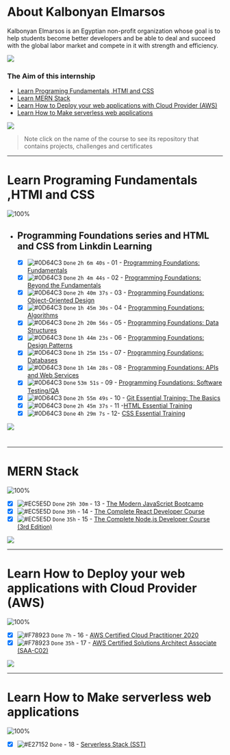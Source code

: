 # About Kalbonyan Elmarsos

Kalbonyan Elmarsos is an Egyptian non-profit organization whose goal is to help students become better developers and be able to deal and succeed with the global labor market and compete in it with strength and efficiency.
<br />

<a href="https://www.linkedin.com/company/%D9%83%D8%A7%D9%84%D8%A8%D9%86%D9%8A%D8%A7%D9%86-%D8%A7%D9%84%D9%85%D8%B1%D8%B5%D9%88%D8%B5/" target="_blank"><img src="https://img.shields.io/badge/-Kalbonyan%20Elmarsos-0077B5?style=for-the-badge&logo=Linkedin&logoColor=white"/></a>

### The Aim of this internship

- <a href="#Fundamentals">Learn Programing Fundamentals ,HTMl and CSS </a>
- <a href="#MERN">Learn MERN Stack</a>
- <a href="#AWS">Learn How to Deploy your web applications with Cloud Provider (AWS)</a>
- <a href="#serverless">Learn How to Make serverless web applications</a>

<img src="https://img.shields.io/badge/Total%20Number%20Of%20Hours%20For%20All%20Courses-%2B200h-blue">
<br>

> Note click on the name of the course to see its repository that contains projects, challenges and certificates

---

<!-- Fundamentals -->

<span id="Fundamentals"> </span>

# Learn Programing Fundamentals ,HTMl and CSS

![100%](https://progress-bar.dev/100/?title=Done)
<br />

- ## Programming Foundations series and HTML and CSS from Linkdin Learning

  - [x] ![#0D64C3](https://via.placeholder.com/12/0D64C3/000000?text=+) `Done` `2h 6m 40s` - 01 - [Programming Foundations: Fundamentals](Linkedin-Learning/Programming-Foundation-Fundamentals/)
  - [x] ![#0D64C3](https://via.placeholder.com/12/0D64C3/000000?text=+) `Done` `2h 4m 44s` - 02 - [Programming Foundations: Beyond the Fundamentals](Linkedin-Learning/Programming-Foundations-Beyond-Fundamentals)
  - [x] ![#0D64C3](https://via.placeholder.com/12/0D64C3/000000?text=+) `Done` `2h 40m 37s` - 03 - [Programming Foundations: Object-Oriented Design](Linkedin-Learning/Programming-Foundation-Object-Oriented-Design/)
  - [x] ![#0D64C3](https://via.placeholder.com/12/0D64C3/000000?text=+) `Done` `1h 45m 30s` - 04 - [Programming Foundations: Algorithms](Linkedin-Learning/Programming-Foundations-Algorithms/)
  - [x] ![#0D64C3](https://via.placeholder.com/12/0D64C3/000000?text=+) `Done` `2h 20m 56s` - 05 - [Programming Foundations: Data Structures](Linkedin-Learning/Programming-Foundations-Data-Structures/)
  - [x] ![#0D64C3](https://via.placeholder.com/12/0D64C3/000000?text=+) `Done` `1h 44m 23s` - 06 - [Programming Foundations: Design Patterns](Linkedin-Learning/Programming-Foundations-Design-Patterns/)
  - [x] ![#0D64C3](https://via.placeholder.com/12/0D64C3/000000?text=+) `Done` `1h 25m 15s` - 07 - [Programming Foundations: Databases](Linkedin-Learning/Programming-Foundations-Databases/)
  - [x] ![#0D64C3](https://via.placeholder.com/12/0D64C3/000000?text=+) `Done` `1h 14m 28s` - 08 - [Programming Foundations: APIs and Web Services](Linkedin-Learning/Programming-Foundations-APIs-and-Web-Services/)
  - [x] ![#0D64C3](https://via.placeholder.com/12/0D64C3/000000?text=+) `Done` `53m 51s` - 09 - [Programming Foundations: Software Testing/QA](Linkedin-Learning/Programming-Foundations-Software-TestingQA/)
  - [x] ![#0D64C3](https://via.placeholder.com/12/0D64C3/000000?text=+) `Done` `2h 55m 49s` - 10 - [Git Essential Training: The Basics](Linkedin-Learning/Git-Essential-Training-The-Basics/)
  - [x] ![#0D64C3](https://via.placeholder.com/12/0D64C3/000000?text=+) `Done` `2h 45m 37s` - 11 -[HTML Essential Training](Linkedin-Learning/Html-Essential-Training/)
  - [x] ![#0D64C3](https://via.placeholder.com/12/0D64C3/000000?text=+) `Done` `4h 29m 7s` - 12- [CSS Essential Training](Linkedin-Learning/CSS-Essential-Training/)
        <br />

<img src="https://img.shields.io/badge/Total%20Number%20Of%20Hours%20For%20This%20Courses-24h27m-blue">

#

---

<!-- MERN -->

<span id="MERN"></span>

# MERN Stack

![100%](https://progress-bar.dev/100/?title=Done)
<br />

- [x] ![#EC5E5D](https://via.placeholder.com/12/EC5E5D/000000?text=+) `Done` `29h 30m` - 13 - [The Modern JavaScript Bootcamp](Udemy/The%20Modern%20JavaScript%20Bootcamp/)
- [x] ![#EC5E5D](https://via.placeholder.com/12/EC5E5D/000000?text=+) `Done` `39h` - 14 - [The Complete React Developer Course](Udemy/The%20Complete%20React%20Developer%20Course)
- [x] ![#EC5E5D](https://via.placeholder.com/12/EC5E5D/000000?text=+) `Done` `35h` - 15 - [The Complete Node.js Developer Course (3rd Edition)](Udemy/The%20Complete%20Node.js%20Developer%20Course/)

<img src="https://img.shields.io/badge/Total%20Number%20Of%20Hours%20For%20This%20Courses-157h30m-blue">
<br />

---

<!-- AWS -->

<span id="AWS"></span>

# Learn How to Deploy your web applications with Cloud Provider (AWS)

![100%](https://progress-bar.dev/100/?title=Done)

- [x] ![#F78923](https://via.placeholder.com/12/F78923/000000?text=+) `Done` `7h` - 16 - [AWS Certified Cloud Practitioner 2020](aGuruCloud/AWS%20Certified%20Cloud%20Practitioner%202020/)
- [x] ![#F78923](https://via.placeholder.com/12/F78923/000000?text=+) `Done` `35h` - 17 - [AWS Certified Solutions Architect Associate (SAA-C02)](<aGuruCloud/AWS%20Certified%20Solutions%20Architect%20Associate%20(SAA-C02)>)

<img src="https://img.shields.io/badge/Total%20Number%20Of%20Hours%20For%20This%20Courses-42h-blue">
<br />

---

<!-- serverless -->

<span id="serverless"></span>

# Learn How to Make serverless web applications

![100%](https://progress-bar.dev/100/?title=Done)

- [x] ![#E27152](https://via.placeholder.com/12/E27152/000000?text=+) `Done` - 18 - [Serverless Stack (SST)](serverless-stack-project/)
